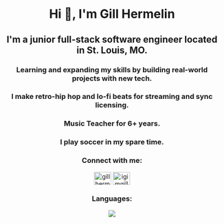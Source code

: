 <h1 align="center">Hi 👋, I'm Gill Hermelin</h1>
<h2 align="center">I'm a junior full-stack software engineer located in St. Louis, MO.</h2>
<h3 align="center">Learning and expanding my skills by building real-world projects with new tech.</h3>
<h3 align="center">I make retro-hip hop and lo-fi beats for streaming and sync licensing.</h3>
<h3 align="center">Music Teacher for 6+ years.</h3>
<h3 align="center">I play soccer in my spare time.</h3>
<h3 align="center">Connect with me:</h3>
<p align="center">
<a href="https://www.linkedin.com/in/gillty/" target="blank"><img align="center" src="https://raw.githubusercontent.com/rahuldkjain/github-profile-readme-generator/master/src/images/icons/Social/linked-in-alt.svg" alt="gill hermelin" height="30" width="40" /></a>
<a href="https://instagram.com/igimgillty" target="blank"><img align="center" src="https://raw.githubusercontent.com/rahuldkjain/github-profile-readme-generator/master/src/images/icons/Social/instagram.svg" alt="igimgillty" height="30" width="40" /></a>
</p>

<h3 align="center">Languages:</h3>
<p align="center">
 <a href="https://skillicons.dev">
    <img src="https://skillicons.dev/icons?i=git,kubernetes,docker,c,vim" />
  </a>
</p>
